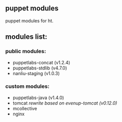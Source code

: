 ## puppet modules
puppet modules for ht.

## modules list:
### public modules:
* puppetlabs-concat (v1.2.4)
* puppetlabs-stdlib (v4.7.0)
* nanliu-staging (v1.0.3)

### custom modules:
* puppetlabs-java (v1.4.0)
* tomcat
*rewrite based on evenup-tomcat (v0.12.0)*
* mcollective
* nginx